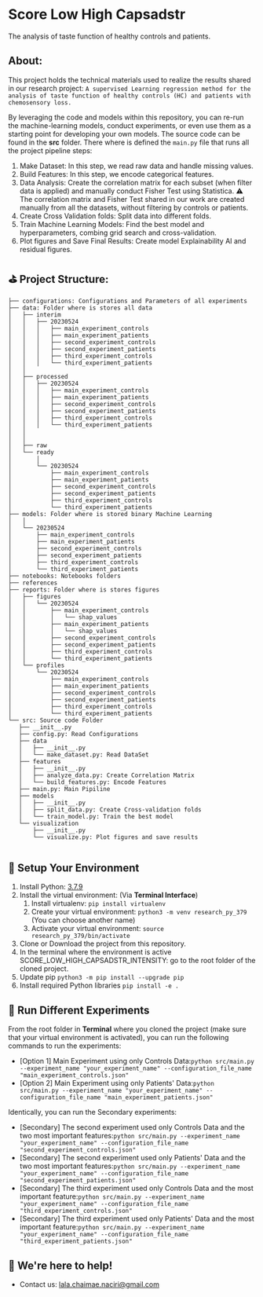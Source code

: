 # Score Low High Capsadstr
The analysis of taste function of healthy controls and patients.

## About:

This project holds the technical materials used to realize the results shared in our research project: `A supervised Learning regression method for the analysis of taste function of healthy controls (HC) and patients with chemosensory loss. `

By leveraging the code and models within this repository, you can re-run the machine-learning models, conduct experiments, or even use them as a starting point for developing your own models. The source code can be found in the **src** folder. There where is defined the `main.py` file that runs all the project pipeline steps:

1. Make Dataset: In this step, we read raw data and handle missing values.
2. Build Features: In this step, we encode categorical features.
3.  Data Analysis: Create the correlation matrix for each subset (when filter data is applied) and manually conduct Fisher Test using Statistica.  ⚠️ The correlation matrix and Fisher Test shared in our work are created manually from all the datasets, without filtering by controls or patients.
4. Create Cross Validation folds: Split data into different folds.
5. Train Machine Learning Models: Find the best model and hyperparameters, combing grid search and cross-validation.
6. Plot figures and Save Final Results: Create model Explainability AI and residual figures.

## ⛳️ Project Structure:

```
├── configurations: Configurations and Parameters of all experiments
├── data: Folder where is stores all data
│   ├── interim
│   │   ├── 20230524
│   │   │   ├── main_experiment_controls
│   │   │   ├── main_experiment_patients
│   │   │   ├── second_experiment_controls
│   │   │   ├── second_experiment_patients
│   │   │   ├── third_experiment_controls
│   │   │   └── third_experiment_patients
│   │
│   ├── processed
│   │   ├── 20230524
│   │   │   ├── main_experiment_controls
│   │   │   ├── main_experiment_patients
│   │   │   ├── second_experiment_controls
│   │   │   ├── second_experiment_patients
│   │   │   ├── third_experiment_controls
│   │   │   └── third_experiment_patients
│   │   
│   │       
│   ├── raw
│   └── ready
│       │   
│       └── 20230524
│           ├── main_experiment_controls
│           ├── main_experiment_patients
│           ├── second_experiment_controls
│           ├── second_experiment_patients
│           ├── third_experiment_controls
│           └── third_experiment_patients
├── models: Folder where is stored binary Machine Learning
│   │   
│   └── 20230524
│       ├── main_experiment_controls
│       ├── main_experiment_patients
│       ├── second_experiment_controls
│       ├── second_experiment_patients
│       ├── third_experiment_controls
│       └── third_experiment_patients
├── notebooks: Notebooks folders
├── references
├── reports: Folder where is stores figures
│   ├── figures
│   │   └── 20230524
│   │       ├── main_experiment_controls
│   │       │   └── shap_values
│   │       ├── main_experiment_patients
│   │       │   └── shap_values
│   │       ├── second_experiment_controls
│   │       ├── second_experiment_patients
│   │       ├── third_experiment_controls
│   │       └── third_experiment_patients
│   └── profiles
│       └── 20230524
│           ├── main_experiment_controls
│           ├── main_experiment_patients
│           ├── second_experiment_controls
│           ├── second_experiment_patients
│           ├── third_experiment_controls
│           └── third_experiment_patients
└── src: Source code Folder
   ├── __init__.py
   ├── config.py: Read Configurations 
   ├── data
   │   ├── __init__.py
   │   └── make_dataset.py: Read DataSet
   ├── features
   │   ├── __init__.py
   │   ├── analyze_data.py: Create Correlation Matrix
   │   └── build_features.py: Encode Features
   ├── main.py: Main Pipiline
   ├── models
   │   ├── __init__.py
   │   ├── split_data.py: Create Cross-validation folds
   │   └── train_model.py: Train the best model
   └── visualization
       ├── __init__.py
       └── visualize.py: Plot figures and save results


```

## 📘 Setup Your Environment

1. Install Python: [3.7.9](https://www.python.org/downloads/release/python-379/)
2. Install the virtual environment: (Via **Terminal Interface**)
   1. Install virtualenv: `pip install virtualenv`
   2. Create your virtual environment: `python3 -m venv research_py_379 `(You can choose another name)
   3. Activate your virtual environment: `source research_py_379/bin/activate`
3. Clone or Download the project from this repository.
4. In the terminal where the environment is active SCORE_LOW_HIGH_CAPSADSTR_INTENSITY: go to the root folder of the cloned project.
5. Update pip `python3 -m pip install --upgrade pip`
6. Install required Python libraries `pip install -e .`

## 🚦 Run Different Experiments

From the root folder in **Terminal** where you cloned the project (make sure that your virtual environment is activated), you can run the following commands to run the experiments:

- [Option 1] Main Experiment using only Controls Data:`python src/main.py --experiment_name "your_experiment_name" --configuration_file_name "main_experiment_controls.json"`
- [Option 2] Main Experiment using only Patients' Data:`python src/main.py --experiment_name "your_experiment_name" --configuration_file_name "main_experiment_patients.json"`

Identically, you can run the Secondary experiments:

- [Secondary] The second experiment used only Controls Data and the two most important features:`python src/main.py --experiment_name "your_experiment_name" --configuration_file_name "second_experiment_controls.json"`
- [Secondary] The second experiment used only Patients' Data and the two most important features:`python src/main.py --experiment_name "your_experiment_name" --configuration_file_name "second_experiment_patients.json"`
- [Secondary] The third experiment used only Controls Data and the most important feature:`python src/main.py --experiment_name "your_experiment_name" --configuration_file_name "third_experiment_controls.json"`
- [Secondary] The third experiment used only Patients' Data and the most important feature:`python src/main.py --experiment_name "your_experiment_name" --configuration_file_name "third_experiment_patients.json"`

## 💬 We're here to help!

- Contact us: lala.chaimae.naciri@gmail.com